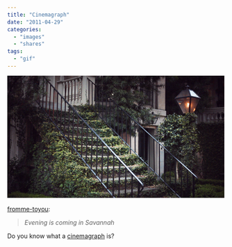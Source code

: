 ```yaml
---
title: "Cinemagraph"
date: "2011-04-29"
categories: 
  - "images"
  - "shares"
tags: 
  - "gif"
---
```


![](images/tumblr_ljjzglkekC1qzcq51o1_500.gif)

  
[fromme-toyou](http://fromme-toyou.tumblr.com/post/4558635776):

> _Evening is coming in Savannah_

Do you know what a [cinemagraph](http://www.tumblr.com/tagged/cinemagraph) is?
